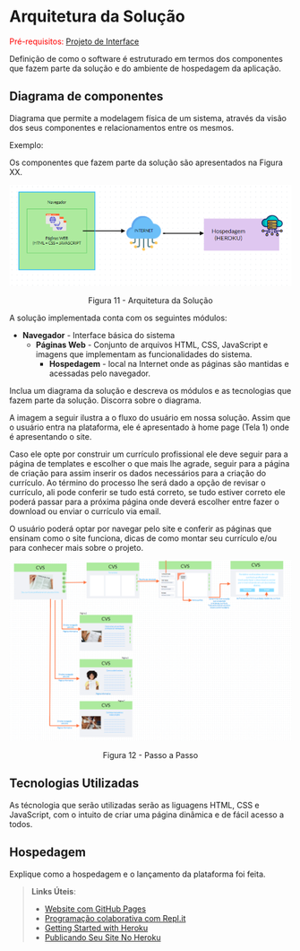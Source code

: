 # Arquitetura da Solução

<span style="color:red">Pré-requisitos: <a href="3-Projeto de Interface.md"> Projeto de Interface</a></span>

Definição de como o software é estruturado em termos dos componentes que fazem parte da solução e do ambiente de hospedagem da aplicação.

## Diagrama de componentes

Diagrama que permite a modelagem física de um sistema, através da visão dos seus componentes e relacionamentos entre os mesmos.

Exemplo: 

Os componentes que fazem parte da solução são apresentados na Figura XX.

![Diagrama de Componentes](img/componentes.png)
<center>Figura 11 - Arquitetura da Solução</center>

A solução implementada conta com os seguintes módulos:
- **Navegador** - Interface básica do sistema  
  - **Páginas Web** - Conjunto de arquivos HTML, CSS, JavaScript e imagens que implementam as funcionalidades do sistema.
    - **Hospedagem** - local na Internet onde as páginas são mantidas e acessadas pelo navegador. 



Inclua um diagrama da solução e descreva os módulos e as tecnologias que fazem parte da solução. Discorra sobre o diagrama.

A imagem a seguir ilustra a o fluxo do usuário em nossa solução. Assim
que o usuário entra na plataforma, ele é apresentado à home page
(Tela 1) onde é apresentando o site.

Caso ele opte por construir um currículo profissional ele deve seguir para a página de templates e escolher o que mais lhe agrade, seguir para a página de criação para assim inserir os dados necessários para a criação do currículo. Ao término do processo lhe será dado a opção de revisar o currículo, ali pode conferir se tudo está correto, se tudo estiver correto ele poderá passar para a próxima página onde deverá escolher entre fazer o download ou enviar o currículo via email.

O usuário poderá optar por navegar pelo site e conferir as páginas que ensinam como o site funciona, dicas de como montar seu currículo e/ou para conhecer mais sobre o projeto.

![Passo a passo](img/passoapasso.png)
<center> Figura 12 - Passo a Passo</center>


## Tecnologias Utilizadas

As técnologia que serão utilizadas serão as liguagens HTML, CSS e JavaScript, com o intuito de criar uma página dinâmica e de fácil acesso a todos.


## Hospedagem

Explique como a hospedagem e o lançamento da plataforma foi feita.

> **Links Úteis**:
>
> - [Website com GitHub Pages](https://pages.github.com/)
> - [Programação colaborativa com Repl.it](https://repl.it/)
> - [Getting Started with Heroku](https://devcenter.heroku.com/start)
> - [Publicando Seu Site No Heroku](http://pythonclub.com.br/publicando-seu-hello-world-no-heroku.html)
